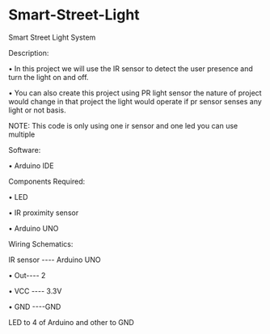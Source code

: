 # Smart-Street-Light

Smart Street Light System

Description:

•	In this project we will use the IR sensor to detect the user presence and turn the light on and off.

•	You can also create this project using PR light sensor the nature of project would change in that project the light would operate if pr sensor senses any light or not basis.

NOTE: This code is only using one ir sensor and one led you can use multiple

Software:

•	Arduino IDE

Components Required:

•	LED 

•	IR proximity sensor
 
•	Arduino UNO

Wiring Schematics:

IR sensor	----		Arduino UNO

•	Out----				2

•	VCC		----		3.3V

•	GND				----GND


LED to 4 of Arduino and other to GND
